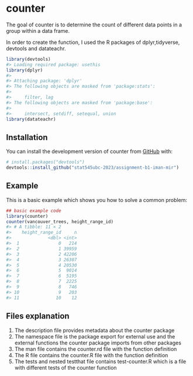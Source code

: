 
<!-- README.md is generated from README.Rmd. Please edit that file -->

# counter

<!-- badges: start -->
<!-- badges: end -->

The goal of counter is to determine the count of different data points
in a group within a data frame.

In order to create the function, I used the R packages of
dplyr,tidyverse, devtools and datateachr.

``` r
library(devtools)
#> Loading required package: usethis
library(dplyr)
#> 
#> Attaching package: 'dplyr'
#> The following objects are masked from 'package:stats':
#> 
#>     filter, lag
#> The following objects are masked from 'package:base':
#> 
#>     intersect, setdiff, setequal, union
library(datateachr)
```

## Installation

You can install the development version of counter from
[GitHub](https://github.com/) with:

``` r
# install.packages("devtools")
devtools::install_github("stat545ubc-2023/assignment-b1-iman-mir")
```

## Example

This is a basic example which shows you how to solve a common problem:

``` r
## basic example code
library(counter)
counter(vancouver_trees, height_range_id)
#> # A tibble: 11 × 2
#>    height_range_id     n
#>              <dbl> <int>
#>  1               0   214
#>  2               1 39959
#>  3               2 42206
#>  4               3 26307
#>  5               4 20530
#>  6               5  9014
#>  7               6  5195
#>  8               7  2225
#>  9               8   746
#> 10               9   203
#> 11              10    12
```

## Files explanation

1.  The description file provides metadata about the counter package
2.  The namespace file is the package export for external use and the
    external functions the counter package imports from other packages
3.  The man file contains the counter.rd file with the function
    definition
4.  The R file contains the counter.R file with the function definition
5.  The tests and nested testthat file contains test-counter.R which is
    a file with different tests of the counter function
